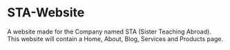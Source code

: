 # STA-Website
A website made for the Company named STA (Sister Teaching Abroad). This website will contain a Home, About, Blog, Services and Products page.
